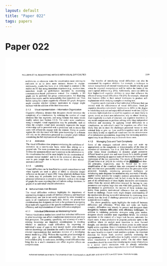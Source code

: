```yaml
---
layout: default
title: "Paper 022"
tags: papers
---
```


# Paper 022

<img src="/assets/scans/22.png" alt="Page with chartjunk removed" width="800"/>
